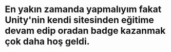 # En yakın zamanda yapmalıyım fakat Unity'nin kendi sitesinden eğitime devam edip oradan badge kazanmak çok daha hoş geldi.